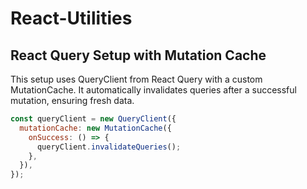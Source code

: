 # React-Utilities

## React Query Setup with Mutation Cache

This setup uses QueryClient from React Query with a custom MutationCache. It automatically invalidates queries after a successful mutation, ensuring fresh data.


```javascript
const queryClient = new QueryClient({
  mutationCache: new MutationCache({
    onSuccess: () => {
      queryClient.invalidateQueries();
    },
  }),
});
```

